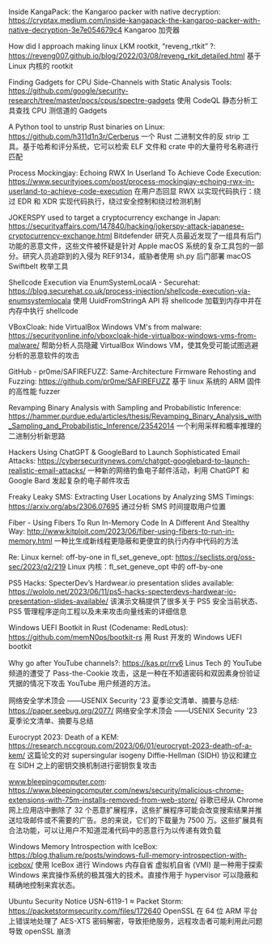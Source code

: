 Inside KangaPack: the Kangaroo packer with native decryption:
https://cryptax.medium.com/inside-kangapack-the-kangaroo-packer-with-native-decryption-3e7e054679c4
Kangaroo 加壳器

How did I approach making linux LKM rootkit, “reveng_rtkit” ?:
https://reveng007.github.io/blog/2022/03/08/reveng_rkit_detailed.html
基于 Linux 内核的 rootkit


Finding Gadgets for CPU Side-Channels with Static Analysis Tools:
https://github.com/google/security-research/tree/master/pocs/cpus/spectre-gadgets
使用 CodeQL 静态分析工具查找 CPU 测信道的 Gadgets

A Python tool to unstrip Rust binaries on Linux:
https://github.com/h311d1n3r/Cerberus
一个 Rust 二进制文件的反 strip 工具。基于哈希和评分系统，它可以检索 ELF 文件和 crate 中的大量符号名称进行匹配

Process Mockingjay: Echoing RWX In Userland To Achieve Code Execution:
https://www.securityjoes.com/post/process-mockingjay-echoing-rwx-in-userland-to-achieve-code-execution
在用户态回显 RWX 以实现代码执行：绕过 EDR 和 XDR 实现代码执行，绕过安全控制和绕过检测机制

JOKERSPY used to target a cryptocurrency exchange in Japan:
https://securityaffairs.com/147840/hacking/jokerspy-attack-japanese-cryptocurrency-exchange.html
Bitdefender 研究人员最近发现了一组具有后门功能的恶意文件，这些文件被怀疑是针对 Apple macOS 系统的复杂工具包的一部分。研究人员追踪到的入侵为 REF9134，威胁者使用 sh.py 后门部署 macOS Swiftbelt 枚举工具

Shellcode Execution via EnumSystemLocalA - Securehat:
https://blog.securehat.co.uk/process-injection/shellcode-execution-via-enumsystemlocala
使用 UuidFromStringA API 将 shellcode 加载到内存中并在内存中执行 shellcode

VBoxCloak: hide VirtualBox Windows VM's from malware:
https://securityonline.info/vboxcloak-hide-virtualbox-windows-vms-from-malware/
帮助分析人员隐藏 VirtualBox Windows VM，使其免受可能试图逃避分析的恶意软件的攻击

GitHub - pr0me/SAFIREFUZZ: Same-Architecture Firmware Rehosting and Fuzzing:
https://github.com/pr0me/SAFIREFUZZ
基于 linux 系统的 ARM 固件的高性能 fuzzer

Revamping Binary Analysis with Sampling and Probabilistic Inference:
https://hammer.purdue.edu/articles/thesis/Revamping_Binary_Analysis_with_Sampling_and_Probabilistic_Inference/23542014
一个利用采样和概率推理的二进制分析新思路

Hackers Using ChatGPT & GoogleBard to Launch Sophisticated Email Attacks:
https://cybersecuritynews.com/chatgpt-googlebard-to-launch-realistic-email-attacks/
一种新的网络钓鱼电子邮件活动，利用 ChatGPT 和 Google Bard 发起复杂的电子邮件攻击

Freaky Leaky SMS: Extracting User Locations by Analyzing SMS Timings:
https://arxiv.org/abs/2306.07695
通过分析 SMS 时间提取用户位置

Fiber - Using Fibers To Run In-Memory Code In A Different And Stealthy Way:
http://www.kitploit.com/2023/06/fiber-using-fibers-to-run-in-memory.html
一种比生成新线程更隐蔽和更便宜的执行内存中代码的方法 

Re: Linux kernel: off-by-one in fl_set_geneve_opt:
https://seclists.org/oss-sec/2023/q2/219
Linux 内核：fl_set_geneve_opt 中的 off-by-one

PS5 Hacks: SpecterDev’s Hardwear.io presentation slides available:
https://wololo.net/2023/06/11/ps5-hacks-specterdevs-hardwear-io-presentation-slides-available/
该演示文稿提供了很多关于 PS5 安全当前状态、PS5 管理程序逆向工程以及未来攻击向量线索的详细信息

Windows UEFI Bootkit in Rust (Codename: RedLotus):
https://github.com/memN0ps/bootkit-rs
用 Rust 开发的 Windows UEFI bootkit

Why go after YouTube channels?:
https://kas.pr/rrv6
Linus Tech 的 YouTube 频道的遭受了 Pass-the-Cookie 攻击，这是一种在不知道密码和双因素身份验证凭据的情况下攻击 YouTube 用户频道的方法。

网络安全学术顶会 ——USENIX Security '23 夏季论文清单、摘要与总结:
https://paper.seebug.org/2077/
网络安全学术顶会 ——USENIX Security '23 夏季论文清单、摘要与总结

Eurocrypt 2023: Death of a KEM:
https://research.nccgroup.com/2023/06/01/eurocrypt-2023-death-of-a-kem/
这篇论文的对 supersingular isogeny Diffie-Hellman (SIDH) 协议和建立在 SIDH 之上的密钥交换机制进行密钥恢复攻击 

www.bleepingcomputer.com:
https://www.bleepingcomputer.com/news/security/malicious-chrome-extensions-with-75m-installs-removed-from-web-store/
谷歌已经从 Chrome 网上应用店中删除了 32 个恶意扩展程序，这些扩展程序可能会改变搜索结果并推送垃圾邮件或不需要的广告。总的来说，它们的下载量为 7500 万。这些扩展具有合法功能，可以让用户不知道混淆代码中的恶意行为以传递有效负载

Windows Memory Introspection with IceBox:
https://blog.thalium.re/posts/windows-full-memory-introspection-with-icebox/
使用 IceBox 进行 Windows 内存自省 虚拟机自省 (VMI) 是一种用于探索 Windows 来宾操作系统的极其强大的技术。直接作用于 hypervisor 可以隐蔽和精确地控制来宾状态。


Ubuntu Security Notice USN-6119-1 ≈ Packet Storm:
https://packetstormsecurity.com/files/172640
OpenSSL 在 64 位 ARM 平台上错误地处理了 AES-XTS 密码解密，导致拒绝服务，远程攻击者可能利用此问题导致 openSSL 崩溃